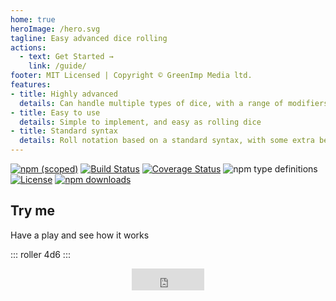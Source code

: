 ```yaml
---
home: true
heroImage: /hero.svg
tagline: Easy advanced dice rolling
actions:
  - text: Get Started →
    link: /guide/
footer: MIT Licensed | Copyright © GreenImp Media ltd.
features:
- title: Highly advanced
  details: Can handle multiple types of dice, with a range of modifiers and mathematical functions
- title: Easy to use
  details: Simple to implement, and easy as rolling dice
- title: Standard syntax
  details: Roll notation based on a standard syntax, with some extra bells and whistles
---
```


[![npm (scoped)](https://img.shields.io/npm/v/@dice-roller/rpg-dice-roller?label=version)](https://www.npmjs.com/package/@dice-roller/rpg-dice-roller)
[![Build Status](https://github.com/dice-roller/rpg-dice-roller/actions/workflows/build.yml/badge.svg)](https://github.com/dice-roller/rpg-dice-roller/actions/workflows/build.yml)
[![Coverage Status](https://coveralls.io/repos/github/dice-roller/rpg-dice-roller/badge.svg?branch=main)](https://coveralls.io/github/dice-roller/rpg-dice-roller?branch=main)
![npm type definitions](https://img.shields.io/npm/types/@dice-roller/rpg-dice-roller)
[![License](https://img.shields.io/npm/l/@dice-roller/rpg-dice-roller)](https://github.com/dice-roller/rpg-dice-roller/blob/develop/licence.txt)
[![npm downloads](https://img.shields.io/npm/dm/@dice-roller/rpg-dice-roller)](https://www.npmjs.com/package/@dice-roller/rpg-dice-roller)


## Try me

Have a play and see how it works

::: roller 4d6 :::

<iframe src="https://github.com/sponsors/dice-roller/button" title="Sponsor dice-roller" height="35" width="116" style="border: 0; margin: 0 auto 1rem; display: block;"></iframe>
